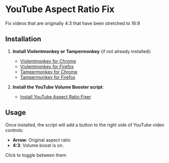 # YouTube Aspect Ratio Fix

Fix videos that are originally 4:3 that have been stretched to 16:9

## Installation

1. **Install Violentmonkey or Tampermonkey** (if not already installed):
   - [Violentmonkey for Chrome](https://chrome.google.com/webstore/detail/violentmonkey/jinjaccalgkegednnccohejagnlnfdag)
   - [Violentmonkey for Firefox](https://addons.mozilla.org/firefox/addon/violentmonkey/)
   - [Tampermonkey for Chrome](https://chrome.google.com/webstore/detail/tampermonkey/dhdgffkkebhmkfjojejmpbldmpobfkfo)
   - [Tampermonkey for Firefox](https://addons.mozilla.org/firefox/addon/tampermonkey/)

2. **Install the YouTube Volume Booster script**:
   - [Install YouTube Aspect Ratio Fixer](https://github.com/verniy-hibiki/youtube-aspect-fix/raw/main/youtube-aspect-fix.user.js)

## Usage

Once installed, the script will add a button to the right side of YouTube video controls:
- **Arrow**: Original aspect ratio
- **4:3**: Volume boost is on.

Click to toggle between them

